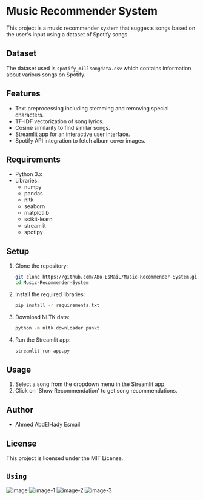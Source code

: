 # Music Recommender System

This project is a music recommender system that suggests songs based on the user's input using a dataset of Spotify songs.

## Dataset

The dataset used is `spotify_millsongdata.csv` which contains information about various songs on Spotify.

## Features

- Text preprocessing including stemming and removing special characters.
- TF-IDF vectorization of song lyrics.
- Cosine similarity to find similar songs.
- Streamlit app for an interactive user interface.
- Spotify API integration to fetch album cover images.

## Requirements

- Python 3.x
- Libraries:
  - numpy
  - pandas
  - nltk
  - seaborn
  - matplotlib
  - scikit-learn
  - streamlit
  - spotipy

## Setup

1. Clone the repository:
    ```sh
    git clone https://github.com/ABo-EsMaiL/Music-Recommender-System.git
    cd Music-Recommender-System
    ```

2. Install the required libraries:
    ```sh
    pip install -r requirements.txt
    ```

3. Download NLTK data:
    ```sh
    python -m nltk.downloader punkt
    ```

4. Run the Streamlit app:
    ```sh
    streamlit run app.py
    ```

## Usage

1. Select a song from the dropdown menu in the Streamlit app.
2. Click on 'Show Recommendation' to get song recommendations.

## Author

- Ahmed AbdElHady Esmail

## License

This project is licensed under the MIT License.

## **`Using`**

![image](https://github.com/user-attachments/assets/33ee244d-498e-46b4-b65f-7b764b30bc99)
![image-1](https://github.com/user-attachments/assets/35813b66-1714-42c6-9da4-ee37b630f1ae)
![image-2](https://github.com/user-attachments/assets/bed25f42-4b72-4a44-8426-df70b62f7889)
![image-3](https://github.com/user-attachments/assets/25a0d54d-5767-459f-8766-f2a8e49539b2)
